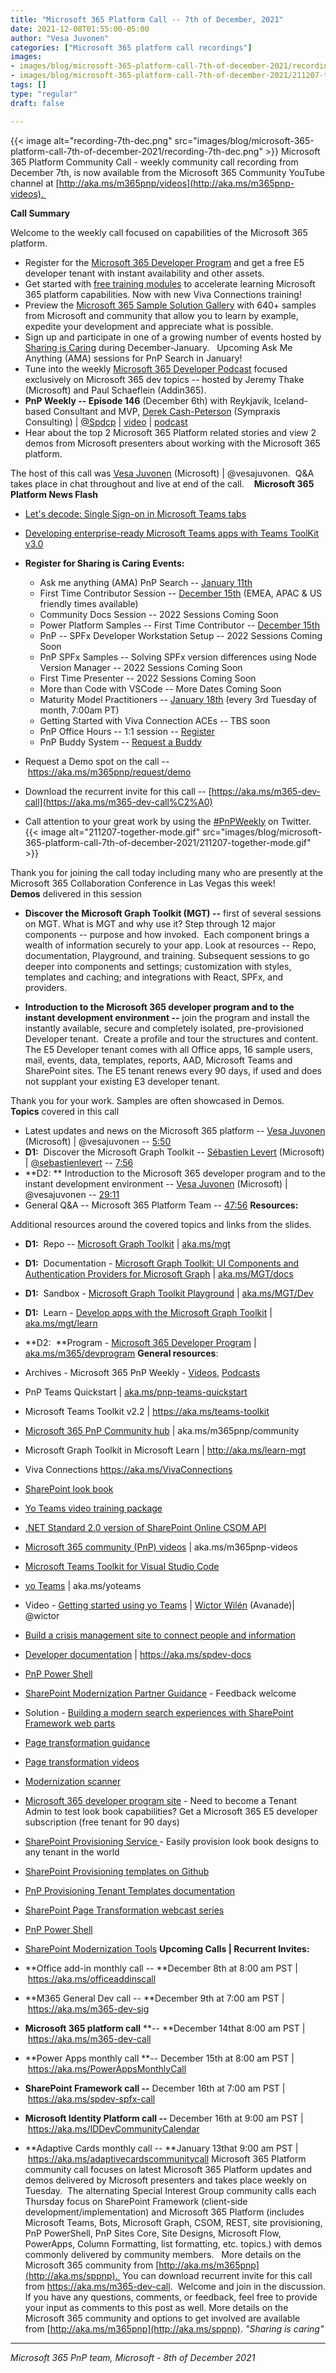 ```yaml
---
title: "Microsoft 365 Platform Call -- 7th of December, 2021"
date: 2021-12-08T01:55:00-05:00
author: "Vesa Juvonen"
categories: ["Microsoft 365 platform call recordings"]
images:
- images/blog/microsoft-365-platform-call-7th-of-december-2021/recording-7th-dec.png
- images/blog/microsoft-365-platform-call-7th-of-december-2021/211207-together-mode.gif
tags: []
type: "regular"
draft: false

---
```


{{< image alt="recording-7th-dec.png" src="images/blog/microsoft-365-platform-call-7th-of-december-2021/recording-7th-dec.png" >}}
Microsoft 365 Platform Community Call - weekly community call recording
from December 7th, is now available from the Microsoft 365 Community
YouTube channel
at [http://aka.ms/m365pnp/videos](http://aka.ms/m365pnp-videos). 

**Call Summary**

Welcome to the weekly call focused on capabilities of the Microsoft 365
platform.   

-   Register for the [Microsoft 365 Developer
    Program](https://aka.ms/m365/devprogram) and get a free E5 developer
    tenant with instant availability and other assets.  
-   Get started with [free training
    modules](https://aka.ms/m365/dev/learn) to accelerate learning
    Microsoft 365 platform capabilities. Now with new Viva Connections
    training!
-   Preview the [Microsoft 365 Sample Solution
    Gallery](https://aka.ms/m365/samples) with 640+ samples from
    Microsoft and community that allow you to learn by example, expedite
    your development and appreciate what is possible.
-   Sign up and participate in one of a growing number of events hosted
    by [Sharing is Caring](https://pnp.github.io/sharing-is-caring/)
    during December-January.   Upcoming Ask Me Anything (AMA) sessions
    for PnP Search in January!   
-   Tune into the weekly [Microsoft 365 Developer
    Podcast](https://m365devpodcast.com) focused exclusively on
    Microsoft 365 dev topics -- hosted by Jeremy Thake (Microsoft) and
    Paul Schaeflein (Addin365).
-   **PnP Weekly -- Episode 146** (December 6th) with Reykjavik,
    Iceland-based Consultant and MVP, [Derek
    Cash-Peterson](http://twitter.com/spdcp) (Sympraxis Consulting) \|
    [\@Spdcp](/t5/user/viewprofilepage/user-id/386549) \| [video](https://techcommunity.microsoft.com/t5/microsoft-365-pnp-blog/microsoft-365-pnp-weekly-episode-146-derek-cash-peterson/ba-p/3031492) \| [podcast](https://pnpweekly.podbean.com/e/microsoft-365-pnp-weekly-episode-146-%E2%80%93-6th-of-december-2021/)
-   Hear about the top 2 Microsoft 365 Platform related stories and view
    2 demos from Microsoft presenters about working with the Microsoft
    365 platform.

The host of this call was [Vesa Juvonen](http://twitter.com/vesajuvonen)
(Microsoft) \| \@vesajuvonen.  Q&A takes place in chat throughout and
live at end of the call.   
**Microsoft 365 Platform News Flash**

-   [Let's decode: Single Sign-on in Microsoft Teams
    tabs](https://devblogs.microsoft.com/microsoft365dev/lets-decode-single-sign-on-sso-in-microsoft-teams-tabs/)

-   [Developing enterprise-ready Microsoft Teams apps with Teams ToolKit
    v3.0](https://devblogs.microsoft.com/microsoft365dev/developing-enterprise-ready-microsoft-teams-apps-with-teams-toolkit-v3-0/)



-   **Register for Sharing is Caring Events:**
    -   Ask me anything (AMA) PnP Search -- [January
        11th](https://forms.office.com/Pages/ResponsePage.aspx?id=KtIy2vgLW0SOgZbwvQuRaXDXyCl9DkBHq4A2OG7uLpdUOFpKRjdQQVlWOEdaRlk2WkI3WUVQWFVNUC4u)
    -   First Time Contributor Session -- [December
        15th](https://forms.office.com/Pages/ResponsePage.aspx?id=KtIy2vgLW0SOgZbwvQuRaXDXyCl9DkBHq4A2OG7uLpdUREZVRDVYUUJLT1VNRDM4SjhGMlpUNzBORy4u)
        (EMEA, APAC & US friendly times available)
    -   Community Docs Session -- 2022 Sessions Coming Soon   
    -   Power Platform Samples -- First Time Contributor -- [December
        15th](https://forms.office.com/pages/responsepage.aspx?id=KtIy2vgLW0SOgZbwvQuRaXDXyCl9DkBHq4A2OG7uLpdUMTFJWFFGVUxBNUFZQjZWRUdaOE5BMFkwNS4u)
    -   PnP -- SPFx Developer Workstation Setup -- 2022 Sessions Coming
        Soon
    -   PnP SPFx Samples -- Solving SPFx version differences using Node
        Version Manager -- 2022 Sessions Coming Soon 
    -   First Time Presenter -- 2022 Sessions Coming Soon
    -   More than Code with VSCode -- More Dates Coming Soon 
    -   Maturity Model Practitioners -- [January
        18th](https://forms.office.com/Pages/ResponsePage.aspx?id=KtIy2vgLW0SOgZbwvQuRaXDXyCl9DkBHq4A2OG7uLpdUODY3NVRFQ0E4SFg5WlI1TU83WFJQRklZSy4u)
        (every 3rd Tuesday of month, 7:00am PT)
    -   Getting Started with Viva Connection ACEs -- TBS soon
    -   PnP Office Hours -- 1:1 session --
        [Register](https://outlook.office365.com/owa/calendar/PnPSharingisCaring@warner.digital/bookings/)
    -   PnP Buddy System -- [Request a
        Buddy](https://forms.office.com/Pages/ResponsePage.aspx?id=KtIy2vgLW0SOgZbwvQuRaXDXyCl9DkBHq4A2OG7uLpdUMjRRUVg4NElZUUJLTEY1TVVSVDJFRFpLRS4u)
-   Request a Demo spot on the
    call -- <https://aka.ms/m365pnp/request/demo>
-   Download the recurrent invite for this call
    -- [https://aka.ms/m365-dev-call](https://aka.ms/m365-dev-call%C2%A0)
-   Call attention to your great work by using
    the [#PnPWeekly](https://twitter.com/hashtag/PnPWeekly?src=hashtag_click) on
    Twitter.
{{< image alt="211207-together-mode.gif" src="images/blog/microsoft-365-platform-call-7th-of-december-2021/211207-together-mode.gif" >}}

Thank you for joining the call today including many who are presently at
the Microsoft 365 Collaboration Conference in Las Vegas this week! 
**Demos** delivered in this session

-   **Discover the Microsoft Graph Toolkit (MGT) --** first of several
    sessions on MGT. What is MGT and why use it? Step through 12 major
    components -- purpose and how invoked.  Each component brings a
    wealth of information securely to your app. Look at resources --
    Repo, documentation, Playground, and training. Subsequent sessions
    to go deeper into components and settings; customization with
    styles, templates and caching; and integrations with React, SPFx,
    and providers.

-   **Introduction to the Microsoft 365 developer program and to the
    instant development environment --** join the program and install
    the instantly available, secure and completely isolated,
    pre-provisioned Developer tenant.  Create a profile and tour the
    structures and content. The E5 Developer tenant comes with all
    Office apps, 16 sample users, mail, events, data, templates,
    reports, AAD, Microsoft Teams and SharePoint sites. The E5 tenant
    renews every 90 days, if used and does not supplant your existing E3
    developer tenant.

Thank you for your work. Samples are often showcased in Demos.
**Topics** covered in this call

-   Latest updates and news on the Microsoft 365 platform -- [Vesa
    Juvonen](http://twitter.com/vesajuvonen) (Microsoft) \|
    \@vesajuvonen -- [5:50](https://youtu.be/JkgFrbtwdJU?t=350)
-   **D1:**  Discover the Microsoft Graph Toolkit -- [Sébastien
    Levert](http://twitter.com/sebastienlevert) (Microsoft) \|
    [\@sebastienlevert](/t5/user/viewprofilepage/user-id/926766) --
    [7:56](https://youtu.be/JkgFrbtwdJU?t=476)
-   **D2: ** Introduction to the Microsoft 365 developer program and to
    the instant development environment -- [Vesa
    Juvonen](http://twitter.com/vesajuvonen) (Microsoft) \|
    \@vesajuvonen -- [29:11](https://youtu.be/JkgFrbtwdJU?t=1751)
-   General Q&A -- Microsoft 365 Platform Team --
    [47:56](https://youtu.be/JkgFrbtwdJU?t=2876)
**Resources:**

Additional resources around the covered topics and links from the
slides.

-   **D1:**  Repo -- [Microsoft Graph
    Toolkit](https://github.com/microsoftgraph/microsoft-graph-toolkit)
    \| [aka.ms/mgt](https://aka.ms/mgt)

-   **D1:**  Documentation - [Microsoft Graph Toolkit: UI Components and
    Authentication Providers for Microsoft
    Graph](https://docs.microsoft.com/graph/toolkit/overview) \|
    [aka.ms/MGT/docs](https://aka.ms/MGT/docs)

-   **D1:**  Sandbox - [Microsoft Graph Toolkit
    Playground](https://mgt.dev/?path=/story/components-mgt-agenda--simple)
    \| [aka.ms/MGT/Dev](https://aka.ms/MGT/Dev)

-   **D1:**  Learn - [Develop apps with the Microsoft Graph
    Toolkit](https://aka.ms/mgt/learn) \|
    [aka.ms/mgt/learn](https://aka.ms/mgt/learn) 

-   **D2:  **Program - [Microsoft 365 Developer
    Program](https://developer.microsoft.com/microsoft-365/dev-program)
    \| [aka.ms/m365/devprogram](http://aka.ms/m365/devprogram)
**General resources**:

-   Archives - Microsoft 365 PnP Weekly
    - [Videos](https://www.youtube.com/playlist?list=PLR9nK3mnD-OVYI-St_CBiFfuL4CZbBpkC), [Podcasts](https://pnpweekly.podbean.com/)  
-   PnP Teams Quickstart
    \| [aka.ms/pnp-teams-quickstart](https://aka.ms/pnp-teams-quickstart)
-   Microsoft Teams Toolkit v2.2 \| <https://aka.ms/teams-toolkit>
-   [Microsoft 365 PnP Community
    hub](https://techcommunity.microsoft.com/t5/microsoft-365-pnp/ct-p/Microsoft365PnP) \|
    aka.ms/m365pnp/community 
-   Microsoft Graph Toolkit in Microsoft Learn
    \| <http://aka.ms/learn-mgt>
-   Viva Connections <https://aka.ms/VivaConnections>
-   [SharePoint look
    book](https://lookbook.microsoft.com/?WT.mc_id=m365-24198-cxa)
-   [Yo Teams video training package](http://aka.ms/yoteams-training)
-   [.NET Standard 2.0 version of SharePoint Online CSOM
    API](https://developer.microsoft.com/en-us/microsoft-365/blogs/net-standard-version-of-sharepoint-online-csom-apis?WT.mc_id=m365-24198-cxa)
-   [Microsoft 365 community (PnP)
    videos](http://aka.ms/m365pnp-videos) \| aka.ms/m365pnp-videos
-   [Microsoft Teams Toolkit for Visual Studio
    Code](https://marketplace.visualstudio.com/items?itemName=TeamsDevApp.ms-teams-vscode-extension)
-   [yo Teams](http://aka.ms/yoteams) \| aka.ms/yoteams
-   Video - [Getting started using yo
    Teams](https://youtu.be/w0OrFkzNC10) \| [Wictor
    Wilén](https://twitter.com/wictor) (Avanade)\| \@wictor
-   [Build a crisis management site to connect people and
    information](https://techcommunity.microsoft.com/t5/microsoft-sharepoint-blog/build-a-crisis-management-site-to-connect-people-and-information/ba-p/1216791?WT.mc_id=m365-24198-cxa)
-   [Developer
    documentation](http://aka.ms/spdev-docs) \| <https://aka.ms/spdev-docs>
-   [PnP Power Shell](https://aka.ms/sppnp-powershell)
-   [SharePoint Modernization Partner
    Guidance](http://aka.ms/sppnp-modernization-partnerguidance) -
    Feedback welcome
-   Solution - [Building a modern search experiences with SharePoint
    Framework web parts](https://aka.ms/pnp-modern-search)
-   [Page transformation
    guidance](https://aka.ms/sppnp-pagetransformation)
-   [Page transformation
    videos](https://aka.ms/sppnp-pagetransformationvideos)
-   [Modernization scanner](https://aka.ms/sppnp-modernizationscanner)
-   [Microsoft 365 developer program
    site](https://developer.microsoft.com/en-us/office/dev-program?WT.mc_id=m365-24198-cxa) -
    Need to become a Tenant Admin to test look book capabilities? Get a
    Microsoft 365 E5 developer subscription (free tenant for 90 days)
-   [SharePoint Provisioning
    Service ](https://provisioning.sharepointpnp.com/)- Easily provision
    look book designs to any tenant in the world
-   [SharePoint Provisioning templates on
    Github](https://github.com/SharePoint/sp-dev-provisioning-templates)
-   [PnP Provisioning Tenant Templates
    documentation](https://docs.microsoft.com/en-us/sharepoint/dev/solution-guidance/pnp-provisioning-tenant-templates?WT.mc_id=m365-24198-cxa)
-   [SharePoint Page Transformation webcast
    series](https://developer.microsoft.com/en-us/sharepoint/blogs/sharepoint-page-transformation-webcast-series?WT.mc_id=m365-24198-cxa)
-   [PnP Power Shell](https://aka.ms/sppnp-powershell)
-   [SharePoint Modernization
    Tools](https://github.com/SharePoint/sp-dev-modernization/tree/dev/Tools)
**Upcoming Calls \| Recurrent Invites:**

-   **Office add-in monthly call -- **December 8th at 8:00 am PST
    \| <https://aka.ms/officeaddinscall>
-   **M365 General Dev call -- **December 9th at 7:00 am PST
    \| <https://aka.ms/m365-dev-sig>
-   **Microsoft 365 platform call** **-- **December 14that 8:00 am PST
    \| <https://aka.ms/m365-dev-call>
-   **Power Apps monthly call **-- December 15th at 8:00 am PST
    \| <https://aka.ms/PowerAppsMonthlyCall>
-   **SharePoint Framework call --** December 16th at 7:00 am PST
    \| <https://aka.ms/spdev-spfx-call>
-   **Microsoft Identity Platform call --** December 16th at 9:00 am
    PST \| <https://aka.ms/IDDevCommunityCalendar>
-   **Adaptive Cards monthly call -- **January 13that 9:00 am PST
    \| <https://aka.ms/adaptivecardscommunitycall>
Microsoft 365 Platform community call focuses on latest Microsoft 365
Platform updates and demos delivered by Microsoft presenters and takes
place weekly on Tuesday.  The alternating Special Interest Group
community calls each Thursday focus on SharePoint Framework (client-side
development/implementation) and Microsoft 365 Platform (includes
Microsoft Teams, Bots, Microsoft Graph, CSOM, REST, site provisioning,
PnP PowerShell, PnP Sites Core, Site Designs, Microsoft Flow, PowerApps,
Column Formatting, list formatting, etc. topics.) with demos commonly
delivered by community members.   More details on the Microsoft 365
community from [http://aka.ms/m365pnp](http://aka.ms/sppnp). 
You can download recurrent invite for this call
from <https://aka.ms/m365-dev-call>.  Welcome and join in the
discussion. If you have any questions, comments, or feedback, feel free
to provide your input as comments to this post as well. More details on
the Microsoft 365 community and options to get involved are available
from [http://aka.ms/m365pnp](http://aka.ms/sppnp).
*"Sharing is caring"*

------------------------------------------------------------------------

*Microsoft 365 PnP team, Microsoft - 8th of December 2021*


